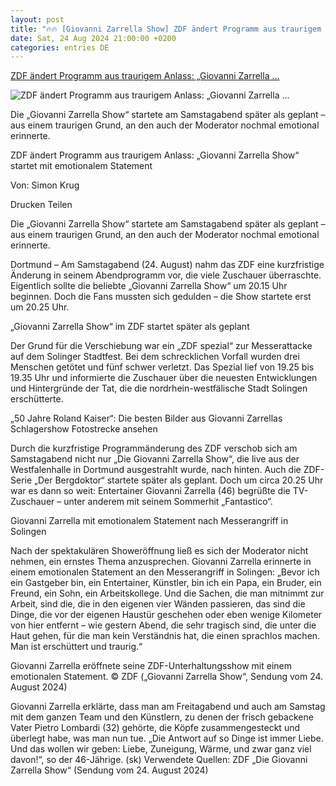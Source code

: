 ```yaml
---
layout: post
title: "🔥🔥 [Giovanni Zarrella Show] ZDF ändert Programm aus traurigem Anlass: „Giovanni Zarrella ..."
date: Sat, 24 Aug 2024 21:00:00 +0200
categories: entries DE
---
```

[ZDF ändert Programm aus traurigem Anlass: „Giovanni Zarrella ...](https://www.merkur.de/tv/zdf-programm-aenderung-anlass-giovanni-zarrella-show-emotionales-statement-schlager-zr-93260345.html)

![ZDF ändert Programm aus traurigem Anlass: „Giovanni Zarrella ...](https://www.merkur.de/assets/images/35/427/35427855-giovanni-zarrella-zdf-unterhaltungsshow-emotionales-statement-2fZzx5GdkNfe.jpg)

Die „Giovanni Zarrella Show“ startete am Samstagabend später als geplant – aus einem traurigen Grund, an den auch der Moderator nochmal emotional erinnerte.

ZDF ändert Programm aus traurigem Anlass: „Giovanni Zarrella Show“ startet mit emotionalem Statement

Von: Simon Krug

Drucken Teilen

Die „Giovanni Zarrella Show“ startete am Samstagabend später als geplant – aus einem traurigen Grund, an den auch der Moderator nochmal emotional erinnerte.

Dortmund – Am Samstagabend (24. August) nahm das ZDF eine kurzfristige Änderung in seinem Abendprogramm vor, die viele Zuschauer überraschte. Eigentlich sollte die beliebte „Giovanni Zarrella Show“ um 20.15 Uhr beginnen. Doch die Fans mussten sich gedulden – die Show startete erst um 20.25 Uhr.

„Giovanni Zarrella Show“ im ZDF startet später als geplant

Der Grund für die Verschiebung war ein „ZDF spezial“ zur Messerattacke auf dem Solinger Stadtfest. Bei dem schrecklichen Vorfall wurden drei Menschen getötet und fünf schwer verletzt. Das Spezial lief von 19.25 bis 19.35 Uhr und informierte die Zuschauer über die neuesten Entwicklungen und Hintergründe der Tat, die die nordrhein-westfälische Stadt Solingen erschütterte.

„50 Jahre Roland Kaiser“: Die besten Bilder aus Giovanni Zarrellas Schlagershow Fotostrecke ansehen

Durch die kurzfristige Programmänderung des ZDF verschob sich am Samstagabend nicht nur „Die Giovanni Zarrella Show“, die live aus der Westfalenhalle in Dortmund ausgestrahlt wurde, nach hinten. Auch die ZDF-Serie „Der Bergdoktor“ startete später als geplant. Doch um circa 20.25 Uhr war es dann so weit: Entertainer Giovanni Zarrella (46) begrüßte die TV-Zuschauer – unter anderem mit seinem Sommerhit „Fantastico“.

Giovanni Zarrella mit emotionalem Statement nach Messerangriff in Solingen

Nach der spektakulären Showeröffnung ließ es sich der Moderator nicht nehmen, ein ernstes Thema anzusprechen. Giovanni Zarrella erinnerte in einem emotionalen Statement an den Messerangriff in Solingen: „Bevor ich ein Gastgeber bin, ein Entertainer, Künstler, bin ich ein Papa, ein Bruder, ein Freund, ein Sohn, ein Arbeitskollege. Und die Sachen, die man mitnimmt zur Arbeit, sind die, die in den eigenen vier Wänden passieren, das sind die Dinge, die vor der eigenen Haustür geschehen oder eben wenige Kilometer von hier entfernt – wie gestern Abend, die sehr tragisch sind, die unter die Haut gehen, für die man kein Verständnis hat, die einen sprachlos machen. Man ist erschüttert und traurig.“

Giovanni Zarrella eröffnete seine ZDF-Unterhaltungsshow mit einem emotionalen Statement. © ZDF („Giovanni Zarrella Show“, Sendung vom 24. August 2024)

Giovanni Zarrella erklärte, dass man am Freitagabend und auch am Samstag mit dem ganzen Team und den Künstlern, zu denen der frisch gebackene Vater Pietro Lombardi (32) gehörte, die Köpfe zusammengesteckt und überlegt habe, was man nun tue. „Die Antwort auf so Dinge ist immer Liebe. Und das wollen wir geben: Liebe, Zuneigung, Wärme, und zwar ganz viel davon!“, so der 46-Jährige. (sk) Verwendete Quellen: ZDF „Die Giovanni Zarrella Show“ (Sendung vom 24. August 2024)

